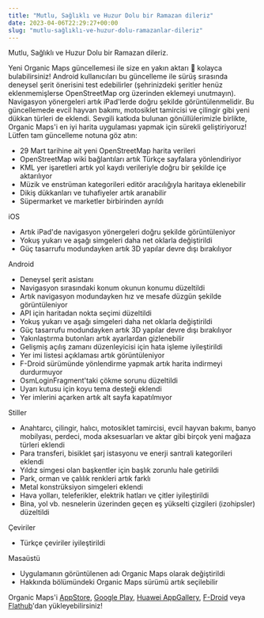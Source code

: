 ```yaml
---
title: "Mutlu, Sağlıklı ve Huzur Dolu bir Ramazan dileriz"
date: 2023-04-06T22:29:27+00:00
slug: "mutlu-sağlıklı-ve-huzur-dolu-ramazanlar-dileriz"
---
```


Mutlu, Sağlıklı ve Huzur Dolu bir Ramazan dileriz.

Yeni Organic Maps güncellemesi ile size en yakın aktarı 🌿 kolayca bulabilirsiniz! Android kullanıcıları bu güncelleme ile sürüş sırasında deneysel şerit önerisini test edebilirler (şehrinizdeki şeritler henüz eklenmemişlerse OpenStreetMap org üzerinden eklemeyi unutmayın). Navigasyon yönergeleri artık iPad'lerde doğru şekilde görüntülenmelidir. Bu güncellemede evcil hayvan bakımı, motosiklet tamircisi ve çilingir gibi yeni dükkan türleri de eklendi. Sevgili katkıda bulunan gönüllülerimizle birlikte, Organic Maps'i en iyi harita uygulaması yapmak için sürekli geliştiriyoruz! Lütfen tam güncelleme notuna göz atın:

- 29 Mart tarihine ait yeni OpenStreetMap harita verileri
- OpenStreetMap wiki bağlantıları artık Türkçe sayfalara yönlendiriyor
- KML yer işaretleri artık yol kaydı verileriyle doğru bir şekilde içe aktarılıyor
- Müzik ve enstrüman kategorileri editör aracılığıyla haritaya eklenebilir
- Dikiş dükkanları ve tuhafiyeler artık aranabilir
- Süpermarket ve marketler birbirinden ayrıldı

iOS

- Artık iPad'de navigasyon yönergeleri doğru şekilde görüntüleniyor
- Yokuş yukarı ve aşağı simgeleri daha net oklarla değiştirildi
- Güç tasarrufu modundayken artık 3D yapılar devre dışı bırakılıyor

Android

- Deneysel şerit asistanı
- Navigasyon sırasındaki konum okunun konumu düzeltildi
- Artık navigasyon modundayken hız ve mesafe düzgün şekilde görüntüleniyor
- API için haritadan nokta seçimi düzeltildi
- Yokuş yukarı ve aşağı simgeleri daha net oklarla değiştirildi
- Güç tasarrufu modundayken artık 3D yapılar devre dışı bırakılıyor
- Yakınlaştırma butonları artık ayarlardan gizlenebilir
- Gelişmiş açılış zamanı düzenleyicisi için hata işleme iyileştirildi
- Yer imi listesi açıklaması artık görüntüleniyor
- F-Droid sürümünde yönlendirme yapmak artık harita indirmeyi durdurmuyor
- OsmLoginFragment'taki çökme sorunu düzeltildi
- Uyarı kutusu için koyu tema desteği eklendi
- Yer imlerini açarken artık alt sayfa kapatılmıyor

Stiller

- Anahtarcı, çilingir, halıcı, motosiklet tamircisi, evcil hayvan bakımı, banyo mobilyası, perdeci, moda aksesuarları ve aktar gibi birçok yeni mağaza türleri eklendi
- Para transferi, bisiklet şarj istasyonu ve enerji santrali kategorileri eklendi
- Yıldız simgesi olan başkentler için başlık zorunlu hale getirildi
- Park, orman ve çalılık renkleri artık farklı
- Metal konstrüksiyon simgeleri eklendi
- Hava yolları, teleferikler, elektrik hatları ve çitler iyileştirildi
- Bina, yol vb. nesnelerin üzerinden geçen eş yükselti çizgileri (izohipsler) düzeltildi

Çeviriler

- Türkçe çeviriler iyileştirildi

Masaüstü

- Uygulamanın görüntülenen adı Organic Maps olarak değiştirildi
- Hakkında bölümündeki Organic Maps sürümü artık seçilebilir

Organic Maps'i [AppStore](https://apps.apple.com/app/organic-maps/id1567437057), [Google Play](https://play.google.com/store/apps/details?id=app.organicmaps&hl=tr), [Huawei AppGallery](https://appgallery.huawei.com/#/app/C104325611?local=tr), [F-Droid](https://f-droid.org/en/packages/app.organicmaps/) veya [Flathub](https://flathub.org/apps/details/app.organicmaps.desktop)'dan yükleyebilirsiniz!
